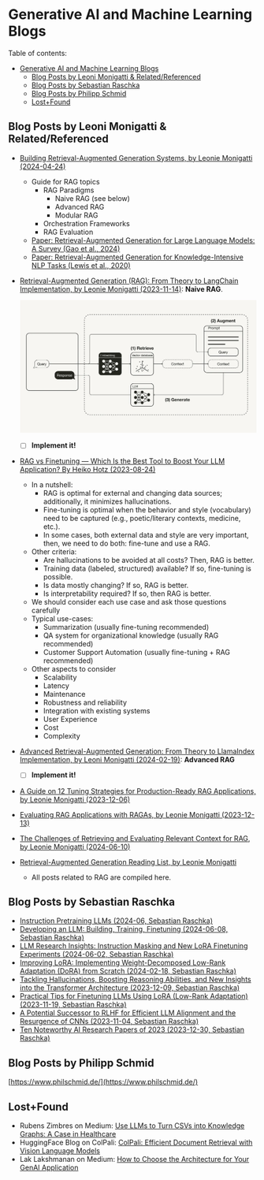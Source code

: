 # Generative AI and Machine Learning Blogs

Table of contents:

- [Generative AI and Machine Learning Blogs](#generative-ai-and-machine-learning-blogs)
  - [Blog Posts by Leoni Monigatti \& Related/Referenced](#blog-posts-by-leoni-monigatti--relatedreferenced)
  - [Blog Posts by Sebastian Raschka](#blog-posts-by-sebastian-raschka)
  - [Blog Posts by Philipp Schmid](#blog-posts-by-philipp-schmid)
  - [Lost+Found](#lostfound)

## Blog Posts by Leoni Monigatti & Related/Referenced

- [Building Retrieval-Augmented Generation Systems, by Leonie Monigatti (2024-04-24)](https://medium.com/@iamleonie/building-retrieval-augmented-generation-systems-be587f42aedb)

    - Guide for RAG topics
      - RAG Paradigms
        - Naive RAG (see below)
        - Advanced RAG
        - Modular RAG
      - Orchestration Frameworks
      - RAG Evaluation
    - [Paper: Retrieval-Augmented Generation for Large Language Models: A Survey (Gao et al., 2024)](http://arxiv.org/pdf/2312.10997)
    - [Paper: Retrieval-Augmented Generation for Knowledge-Intensive NLP Tasks (Lewis et al., 2020)](https://arxiv.org/abs/2005.11401)

- [Retrieval-Augmented Generation (RAG): From Theory to LangChain Implementation, by Leonie Monigatti (2023-11-14)](https://towardsdatascience.com/retrieval-augmented-generation-rag-from-theory-to-langchain-implementation-4e9bd5f6a4f2): **Naive RAG**.

    ![Naive RAG, by Leoni Monigatti](./assets/rag_naive_monigatti.jpeg)
    - [ ] **Implement it!**

- [RAG vs Finetuning — Which Is the Best Tool to Boost Your LLM Application? By Heiko Hotz (2023-08-24)](https://towardsdatascience.com/rag-vs-finetuning-which-is-the-best-tool-to-boost-your-llm-application-94654b1eaba7)

    - In a nutshell:
      - RAG is optimal for external and changing data sources; additionally, it minimizes hallucinations.
      - Fine-tuning is optimal when the behavior and style (vocabulary) need to be captured (e.g., poetic/literary contexts, medicine, etc.).
      - In some cases, both external data and style are very important, then, we need to do both: fine-tune and use a RAG.
    - Other criteria:
      - Are hallucinations to be avoided at all costs? Then, RAG is better.
      - Training data (labeled, structured) available? If so, fine-tuning is possible.
      - Is data mostly changing? If so, RAG is better.
      - Is interpretability required? If so, then RAG is better.
    - We should consider each use case and ask those questions carefully
    - Typical use-cases:
      - Summarization (usually fine-tuning recommended)
      - QA system for organizational knowledge (usually RAG recommended)
      - Customer Support Automation (usually fine-tuning + RAG recommended)
    - Other aspects to consider
      - Scalability
      - Latency
      - Maintenance
      - Robustness and reliability
      - Integration with existing systems
      - User Experience
      - Cost
      - Complexity

- [Advanced Retrieval-Augmented Generation: From Theory to LlamaIndex Implementation, by Leoni Monigatti (2024-02-19)](https://towardsdatascience.com/advanced-retrieval-augmented-generation-from-theory-to-llamaindex-implementation-4de1464a9930): **Advanced RAG**

    - [ ] **Implement it!**

- [A Guide on 12 Tuning Strategies for Production-Ready RAG Applications, by Leonie Monigatti (2023-12-06)](https://towardsdatascience.com/a-guide-on-12-tuning-strategies-for-production-ready-rag-applications-7ca646833439)

- [Evaluating RAG Applications with RAGAs, by Leonie Monigatti (2023-12-13)](https://towardsdatascience.com/evaluating-rag-applications-with-ragas-81d67b0ee31a)

- [The Challenges of Retrieving and Evaluating Relevant Context for RAG, by Leonie Monigatti (2024-06-10)](https://towardsdatascience.com/the-challenges-of-retrieving-and-evaluating-relevant-context-for-rag-e362f6eaed34)

- [Retrieval-Augmented Generation Reading List, by Leonie Monigatti](https://medium.com/@iamleonie/list/retrievalaugmented-generation-652a960f44ff)

    - All posts related to RAG are compiled here.

<!--
## Blog Posts by Leoni Monigatti

- [The Challenges of Retrieving and Evaluating Relevant Context for RAG (2024-06-10, Leoni Monigatti)](https://towardsdatascience.com/the-challenges-of-retrieving-and-evaluating-relevant-context-for-rag-e362f6eaed34)
- [Shifting Tides: The Competitive Edge of Open Source LLMs over Closed Source LLMs (2023-04-29 Leoni Monigatti)](https://towardsdatascience.com/shifting-tides-the-competitive-edge-of-open-source-llms-over-closed-source-llms-aee76018b5c7)
- [Building Retrieval-Augmented Generation Systems (2024-04-02, Leonie Monigatti)]()
- [Advanced Retrieval-Augmented Generation: From Theory to LlamaIndex Implementation (2024-02-19, Leonie Monigatti)]()
- [Evaluating RAG Applications with RAGAs (2023-12-13, Leonie Monigatti)]()
- [A Guide on 12 Tuning Strategies for Production-Ready RAG Applications (2023-12-06, Leonie Monigatti)]()
- [Improving Retrieval Performance in RAG Pipelines with Hybrid Search (2023-11-28, Leonie Monigatti)]()
- [Retrieval-Augmented Generation (RAG): From Theory to LangChain Implementation (2023-11-14, Leonie Monigatti)]()
- [Getting Started with Weaviate: A Beginner’s Guide to Search with Vector Databases (2023-07-18, Leonie Monigatti)]()
- [Understanding LLMOps: Large Language Model Operations (2023-05-02, Leonie Monigatti)]()
- [Explaining Vector Databases in 3 Levels of Difficulty (2023-07-04, Leonie Monigatti)]()
- [Everything You Need to Know About the Binary Search Algorithm (2022-09-27, Leonie Monigatti)](https://medium.com/towards-data-science/everything-you-need-to-know-about-the-binary-search-algorithm-6bc4f9a3127d)

- [The Kaggle Blueprints: Unlocking Winning Approaches to Data Science Competitions (2023-03-01, Leonie Monigatti)]()
- [The Challenges of Retrieving and Evaluating Relevant Context for RAG (2023-06-10, Leonie Monigatti)]()
- [Shifting Tides: The Competitive Edge of Open Source LLMs over Closed Source LLMs (2023-04-29, Leonie Monigatti)]()
- [Intro to DSPy: Goodbye Prompting, Hello Programming! (2023-02-27, Leonie Monigatti)]()
- [2023 in Review: Recapping the Post-ChatGPT Era and What to Expect for 2024 (2023-12-18, Leonie Monigatti)]()
- [Recreating Amazon’s New Generative AI Feature: Product Review Summaries (2023-11-21, Leonie Monigatti)]()
- [Recreating Andrej Karpathy’s Weekend Project — a Movie Search Engine (2023-11-07, Leonie Monigatti)]()
- [Why OpenAI’s API Is More Expensive for Non-English Languages (2023-08-16, Leonie Monigatti)]()
- [Towards Green AI: How to Make Deep Learning Models More Efficient in Production (2023-08-08, Leonie Monigatti)]()
- [Easily Estimate Your OpenAI API Costs with Tiktoken (2023-08-01, Leonie Monigatti)]()
- [Boosting PyTorch Inference on CPU: From Post-Training Quantization to Multithreading (2023-06-13, Leonie Monigatti)]()
- [10 Exciting Project Ideas Using Large Language Models (LLMs) for Your Portfolio (2023-05-15, Leonie Monigatti)]()
- [Getting Started with LangChain: A Beginner’s Guide to Building LLM-Powered Applications (2023-04-25, Leonie Monigatti)]()
- [Cutout, Mixup, and Cutmix: Implementing Modern Image Augmentations in PyTorch (2023-04-14, Leonie Monigatti)]()
- [How to Save and Load Your Neural Networks in Python (2023-04-05, Leonie Monigatti)]()
- [2 Simple Steps To Reduce the Memory Usage of Your Pandas Dataframe (2023-03-21, Leonie Monigatti)]()
- [How to Handle Large Datasets in Python (2022-06-26, Leonie Monigatti)](https://medium.com/towards-data-science/how-to-handle-large-datasets-in-python-1f077a7e7ecf)
-->

## Blog Posts by Sebastian Raschka

- [Instruction Pretraining LLMs (2024-06, Sebastian Raschka)](https://magazine.sebastianraschka.com/p/instruction-pretraining-llms)
- [Developing an LLM: Building, Training, Finetuning (2024-06-08, Sebastian Raschka)](https://magazine.sebastianraschka.com/p/llms-building-training-finetuning)
- [LLM Research Insights: Instruction Masking and New LoRA Finetuning Experiments (2024-06-02, Sebastian Raschka)](https://magazine.sebastianraschka.com/p/llm-research-insights-instruction)
- [Improving LoRA: Implementing Weight-Decomposed Low-Rank Adaptation (DoRA) from Scratch (2024-02-18, Sebastian Raschka)](https://magazine.sebastianraschka.com/p/lora-and-dora-from-scratch)
- [Tackling Hallucinations, Boosting Reasoning Abilities, and New Insights into the Transformer Architecture (2023-12-09, Sebastian Raschka)](https://magazine.sebastianraschka.com/p/research-papers-in-november-2023)
- [Practical Tips for Finetuning LLMs Using LoRA (Low-Rank Adaptation) (2023-11-19, Sebastian Raschka)](https://magazine.sebastianraschka.com/p/practical-tips-for-finetuning-llms)
- [A Potential Successor to RLHF for Efficient LLM Alignment and the Resurgence of CNNs (2023-11-04, Sebastian Raschka)](https://magazine.sebastianraschka.com/p/research-papers-october-2023)
- [Ten Noteworthy AI Research Papers of 2023 (2023-12-30, Sebastian Raschka)](https://magazine.sebastianraschka.com/p/10-ai-research-papers-2023)

<!--
- [How Good Are the Latest Open LLMs? And Is DPO Better Than PPO? (2024-05-12, Sebastian Raschka)](https://magazine.sebastianraschka.com/p/how-good-are-the-latest-open-llms)
- [Using and Finetuning Pretrained Transformers (2024-04-20, Sebastian Raschka)](https://magazine.sebastianraschka.com/p/using-and-finetuning-pretrained-transformers)
- [Tips for LLM Pretraining and Evaluating Reward Models (2024-03-31, Sebastian Raschka)](https://magazine.sebastianraschka.com/p/tips-for-llm-pretraining-and-evaluating-rms)
- [Research Papers in February 2024: A LoRA Successor, Small Finetuned LLMs Vs Generalist LLMs, and Transparent LLM Research (2024-03-03, Sebastian Raschka)](https://magazine.sebastianraschka.com/p/research-papers-in-february-2024)
- [Model Merging, Mixtures of Experts, and Towards Smaller LLMs (2024-02-03, Sebastian Raschka)](https://magazine.sebastianraschka.com/p/research-papers-in-january-2024)
- [Understanding and Coding Self-Attention, Multi-Head Attention, Cross-Attention, and Causal-Attention in LLMs (2024-01-14, Sebastian Raschka)](https://magazine.sebastianraschka.com/p/understanding-and-coding-self-attention)
- [AI and Open Source in 2023 (2023-10-23, Sebastian Raschka)](https://magazine.sebastianraschka.com/p/ai-and-open-source-in-2023)
- [LLM Business and Busyness: Recent Company Investments and AI Adoption, New Small Openly Available LLMs, and LoRA Research (2023-10-08, Sebastian Raschka)](https://magazine.sebastianraschka.com/p/ahead-of-ai-12-llm-businesses)
- [From Self-Alignment to LongLoRA (2023-09-23, Sebastian Raschka)](https://magazine.sebastianraschka.com/p/research-highlights-in-three-sentences-3d5)
- [LLM Training: RLHF and Its Alternatives (2023-09-10, Sebastian Raschka)](https://magazine.sebastianraschka.com/p/llm-training-rlhf-and-its-alternatives)
- [The Missing Bits: Llama 2 Weights Have Changed (2023-08-27, Sebastian Raschka)](https://magazine.sebastianraschka.com/p/the-missing-bits-llama-2-weights)
- [New Foundation Models: CodeLlama and other highlights in Open-Source AI (2023-08-26, Sebastian Raschka)](https://magazine.sebastianraschka.com/p/ahead-of-ai-11-new-foundation-models)
- [Llama 2, Flash-Attention 2, and More (2023-08-12, Sebastian Raschka)](https://magazine.sebastianraschka.com/p/research-highlights-in-three-sentences)
- [Large Language Models and Nearest Neighbors (2023-07-30, Sebastian Raschka)](https://magazine.sebastianraschka.com/p/large-language-models-and-nearest)
- [Long Contexts and Scaling Transformers to 1,000,000,000 Tokens (2023-07-15, Sebastian Raschka)](https://magazine.sebastianraschka.com/p/ai-research-highlights-in-3-sentences-738)
- [State of Computer Vision 2023: From Vision Transformers to Neural Radiance Fields (2023-07-06, Sebastian Raschka)](https://magazine.sebastianraschka.com/p/ahead-of-ai-10-state-of-computer)
- [Accelerating PyTorch Model Training Using Mixed-Precision and Fully Sharded Data Parallelism (2023-06-26, Sebastian Raschka)](https://magazine.sebastianraschka.com/p/accelerating-pytorch-model-training)
- [Understanding Encoder And Decoder LLMs (2023-06-17, Sebastian Raschka)](https://magazine.sebastianraschka.com/p/understanding-encoder-and-decoder)
- [Direct-Preference Optimization for Human Feedback and More (2023-06-10, Sebastian Raschka)](https://magazine.sebastianraschka.com/p/ai-research-highlights-in-3-sentences-2a1)
- [LLM Tuning & Dataset Perspectives (2023-06-03, Sebastian Raschka)](https://magazine.sebastianraschka.com/p/ahead-of-ai-9-llm-tuning-and-dataset)
- [About LayerNorm Variants in the Original Transformer Paper, and Some Other Interesting Historical Tidbits About LLMs (2023-05-24, Sebastian Raschka)](https://magazine.sebastianraschka.com/p/why-the-original-transformer-figure)
- [Finetuning LLMs Efficiently with Adapters (2023-05-20, Sebastian Raschka)](https://magazine.sebastianraschka.com/p/finetuning-llms-with-adapters)
- [Transformers for Long Inputs and Less Training Data (2023-05-13, Sebastian Raschka)](https://magazine.sebastianraschka.com/p/ai-research-highlights-in-3-sentences)
- [Insights from Large-Scale LLM Training Runs And the Latest Open Source LLMs and Datasets (2023-05-06, Sebastian Raschka)](https://magazine.sebastianraschka.com/p/ahead-of-ai-8-the-latest-open-source)
- [Understanding Parameter-Efficient LLM Finetuning: Prompt Tuning And Prefix Tuning (2023-04-30, Sebastian Raschka)](https://magazine.sebastianraschka.com/p/understanding-parameter-efficient)
- [Finetuning Large Language Models (2023-04-22, Sebastian Raschka)](https://magazine.sebastianraschka.com/p/finetuning-large-language-models)
- [Understanding Large Language Models (2023-04-16, Sebastian Raschka)](https://magazine.sebastianraschka.com/p/understanding-large-language-models)
- [Large Language Models 3.0 (2023-04-04, Sebastian Raschka)](https://magazine.sebastianraschka.com/p/ahead-of-ai-7-large-language-models)
- [TrAIn Differently: Do We Need Reinforcement Learning with Human Feedback (RLHF)? (2023-03-07, Sebastian Raschka)](https://magazine.sebastianraschka.com/p/ahead-of-ai-6-train-differently)
- [RevAIval of Ideas: From Next-Generation Convolutional Neural Networks to LLMs (2023-02-06, Sebastian Raschka)](https://magazine.sebastianraschka.com/p/ahead-of-ai-5-revaival-of-ideas)
- [Looking Back at 2022: A Big Year For AI (2023-01-02, Sebastian Raschka)](https://magazine.sebastianraschka.com/p/ahead-of-ai-4-a-big-year-for-ai)
- [Launching Large Language Models and Open Source Software (2022-12-07, Sebastian Raschka)](https://magazine.sebastianraschka.com/p/ahead-of-ai-3-ainnouncements)
- [Transformers, Fast and Slow: New Developments in Language Processing (2022-11-10, Sebastian Raschka)](https://magazine.sebastianraschka.com/p/ahead-of-ai-2-transformers-fast-and)
- [A Diffusion of Innovations: Recent Developments in Generative Learning (2022-11-04, Sebastian Raschka)](https://magazine.sebastianraschka.com/p/ahead-of-ai-1-a-diffusion-of-innovations)
-->

## Blog Posts by Philipp Schmid

[https://www.philschmid.de/](https://www.philschmid.de/)

## Lost+Found

- Rubens Zimbres on Medium: [Use LLMs to Turn CSVs into Knowledge Graphs: A Case in Healthcare](https://medium.com/@rubenszimbres/use-llms-to-turn-csvs-into-knowledge-graphs-a-case-in-healthcare-158d3ee0afde)
- HuggingFace Blog on ColPali: [ColPali: Efficient Document Retrieval with Vision Language Models](https://huggingface.co/blog/manu/colpali)
- Lak Lakshmanan on Medium: [How to Choose the Architecture for Your GenAI Application](https://medium.com/towards-data-science/how-to-choose-the-architecture-for-your-genai-application-6053e862c457)